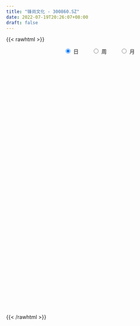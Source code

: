 ```yaml
---
title: "锋尚文化 - 300860.SZ"
date: 2022-07-19T20:26:07+08:00
draft: false
---
```

{{< rawhtml >}}
    <div style="text-align: center">
        <label style="padding: 1rem;"><input style="margin-right: .5rem" type="radio" name="period" value="D" checked onclick="period_change(this)">日</label>
        <label style="padding: 1rem;"><input style="margin-right: .5rem" type="radio" name="period" value="W" onclick="period_change(this)">周</label>
        <label style="padding: 1rem;"><input style="margin-right: .5rem" type="radio" name="period" value="M" onclick="period_change(this)">月</label>
    </div>
    <div id="chart" style="height: 700px;"></div> 
    <script type="text/javascript">
        const D_v = [95286.49,71727.02,46975.24,42391.86,32945.49,22213.57,21755.43,21915.17,22518.76,14719.58,16440.6,16113.57,15849.33,14319.1,22504.79,16700.72,20718.05,26281.27,33122.02,16451.31,10030.12,13237.78,16595.32,20085.53,14847.78,10904.24,6084.32,7092.94,9041.9,10739.18,11914.24,17374.53,34386.28,18422.78,11088.02,14641.38,14864.31,11320.8,11720.27,8707.98,9098.51,21393.54,14021.67,17299.53,12096.52,8668.59,7277.31,8006.09,18873.68,15679.83,20890.78,12297.59,10534.48,4772.2,17732.78,15447.25,11542.56,18916.96,13269.47,8273.73,6799.97,6618.46,7587.08,8108.91,9054.03,5949.87,5881.7,5624.5,5935.12,4687.74,4052.0,6049.0,6291.89,5473.37,4130.0,5642.61,4435.86,3997.74,4545.43,4375.82,4381.54,9166.0,7088.86,4426.95,9393.06,4944.38,4423.52,5197.37,12514.69,7808.87,5286.05,13951.73,7584.58,7175.37,5384.32,7162.0,6108.06,9854.91,6103.75,7105.42,4818.48,5662.37,5135.25,11354.36,5292.0,7911.26,9903.24,6741.81,9754.72,7277.81,8401.35,9089.13,18180.56,11047.44,12451.34,25190.25,16833.49,19392.7,19202.05,39765.17,23852.55,19309.66,14641.4,12470.53,11112.37,8341.21,13325.53,13279.6,18070.42,17904.95,17409.61,16762.62,11539.85,9937.01,18173.75,24467.47,18264.78,15173.83,11685.51,13648.57,9720.63,8237.49,10245.01,10225.03,14316.65,11965.92,12175.41,14050.78,20584.52,18222.43,22692.31,24475.22,25565.43,13542.73,14297.36,16259.35,13016.1,13653.7,16526.29,12808.88,12269.44,25306.09,14947.75,32116.19,18750.96,14471.69,11226.46,11145.24,16049.3,12823.95,20733.04,23685.08,23088.32,17217.9,12655.67,10817.5,12175.66,8864.38,13312.06,11348.64,10727.85,26549.17,22202.76,17958.02,21468.74,33991.28,34876.62,25521.44,22024.39,17125.26,14490.08,20404.83,13631.83,12394.46,11728.99,9428.54,8561.0,7098.44,8206.99,17732.7,11755.09,15973.15,18653.9,14055.66,14758.25,11268.82,9286.43,7963.02,5152.04,7570.0,8033.71,16387.3,6788.04,15012.02,10684.72,14114.97,12633.71,5870.1,9126.68,5722.05,10377.99,12678.35,12620.18,13157.42,10091.85,10051.5,8558.78,6527.85,8369.88,10834.56,7719.38,8586.43,6455.32,13534.15,7109.91,7691.11,5802.81,8246.17,12941.72,11665.83,8305.89,10257.84,9783.45,18958.18,11119.87,10317.62,12671.25,15379.83,9800.84,10939.15,11253.53,7061.94,9231.9,7081.91,10195.08,10363.65,7653.98,7274.67,7424.3,9419.65,6830.45,6617.03,5555.77,4328.3,9335.15,13083.08,7001.46,5127.48,7269.47,7060.56,10686.93,7671.7,6522.54,7296.1,19551.72,9372.06,7273.1,6508.82,8694.7,4649.37,4885.8,8435.03,6549.14,9064.17,6161.62,5154.26,3952.0,5128.9,15312.84,22116.21,18930.26,15027.95,21310.5,54426.42,41520.37,30176.18,39703.65,38796.67,27842.69,25595.38,16602.28,15800.24,22105.34,56176.83,39785.08,17206.76,13146.36,25236.51,10700.19,10925.95,5516.3,8462.03,10070.14,22481.56,107849.08,103296.97,168033.61,166629.59,144335.23,136822.7,133484.47,101408.02,91411.19,103331.54,89570.48,60571.47,69979.49,55951.47,46396.56,96059.84,126263.99,85727.61,82441.43,61297.9,63295.65,51324.79,53216.29,55928.16,60630.76,88287.19,90913.47,85687.82,62906.64,55810.0,43874.61,28972.31,38685.34,34601.74,31876.93,38975.18,53651.88,28948.17,32548.38,38168.0,37397.1,31203.41,27228.63,46723.07,58484.94,41167.41,30880.94,43888.24,25683.18,35251.4,19815.51,20156.33,30108.8,19879.48,26082.25,67098.44,43605.63,39380.94,28605.24,35362.49,29367.45,23386.75,25248.86,37874.03,36132.97,21798.5,26780.36,46621.7,55056.36,43096.08,85124.51,93239.46,61046.55,47765.82,52099.45,101016.74,85701.3,64521.09,59732.27,41527.28,42549.0,46527.3,27203.8,32713.57,18490.72,32821.83,30282.49,28242.6,25121.36,41375.93,31170.21,37521.32,30911.21,56953.49,42856.85,35468.02,33245.31,32581.91,49294.49,36185.08,29091.49,32978.32,26005.22,25018.33,21147.2,19957.75,55705.28,50326.32,42108.29,46764.14,33277.86,27112.08,25943.35,40453.76,34135.22,26467.62,25564.25,22029.39,19599.4,37317.14,26325.57,26814.6,33647.34,60691.92,41496.95,28377.98,45195.79,31476.76,27060.16,24072.53,32882.19,32214.17,48798.92,42891.27,30009.44,18889.93,24876.63,16785.59,18678.97,23177.16,18177.98,16518.16,15251.42,14730.51,20101.82,15453.84,21192.22]
const D_histogram = [0.0,0.6700854701,-0.4143784547,-2.5056663906,-4.1477493445,-4.8709330908,-4.9251220989,-5.0609406859,-5.279046147,-4.9260141007,-4.5924257203,-4.3156968617,-4.242649907,-4.2193122483,-3.2423278895,-2.3215383337,-1.3653532048,-0.1378817446,0.5242330872,0.8554397776,1.0479959094,0.9720490429,1.3875355766,1.7516955216,1.7938447859,1.5385211954,1.39061387,1.1933634734,1.466116612,1.8735057241,2.1686246081,2.5893032147,3.6012616222,3.647489295,3.3067843689,3.340148877,3.1716707909,2.764689256,2.3974739606,2.0108950041,1.7427329461,1.9832652277,1.7641631746,1.4195129551,0.9880289951,0.8537001883,0.5629121894,0.4930676297,0.6669901425,1.0826191783,1.2381164918,0.869235963,0.666397849,0.4835723685,0.9133620169,1.3017400107,1.298134782,1.5859697796,1.4883002473,1.1890224033,0.799333351,0.4405056833,0.2585883552,-0.1915093636,-0.7933241208,-1.0158958512,-1.2994889422,-1.2703726182,-1.2047074935,-1.0651384831,-0.9588033878,-1.2378955983,-1.2835416382,-1.4551566867,-1.5140860933,-1.7262280035,-1.9306387379,-1.838757372,-1.871945377,-1.8013813762,-1.724093248,-1.8341655726,-1.7243365763,-1.4548924622,-1.6195182394,-1.6494962878,-1.4997658079,-1.0944095499,-0.0338548771,0.7685588534,1.036060142,0.4113688124,0.0002012703,-0.4987253744,-0.6565003724,-0.9225328561,-0.9646782254,-0.631067519,-0.319859224,-0.0006249338,0.1869293219,0.2778620696,0.1879623843,-0.2203172183,-0.3690953489,-0.2431979304,0.0417954043,0.3112781634,0.7572286376,0.8094116637,0.5604307708,0.5448084009,1.0745264299,1.4952770937,2.0711535291,3.1867069459,3.8140705835,4.0274954779,4.2431780992,3.2573951852,2.5698517919,1.540381366,0.9060961354,0.5277160737,0.1305301929,-0.1079476657,-0.2137813202,-0.0383497634,0.0694153709,0.2508528023,-0.1793656799,-0.0963328468,-0.2426545678,-0.2373283076,0.2130304749,0.83463179,0.9445071437,1.0135476718,1.0944604352,0.6374573254,0.131284413,-0.3794719823,-0.5297807167,-0.4412518707,-0.4874571033,-0.320378448,-0.3563068843,-0.6367579172,-5.0480273715,-7.5592349252,-8.6330087891,-9.0974514341,-9.1770149509,-8.6998861917,-7.8100934995,-6.8666314212,-5.71082499,-4.5211906976,-3.3847478267,-2.3137205208,-1.4251870904,-0.4678146801,0.2985126446,0.5321871155,0.7510325612,0.9218724008,1.1160222565,1.2878103698,1.5402174776,1.7351536852,2.0764530062,2.4504896919,2.6424396354,2.6812017899,2.6292075378,2.582794251,2.4541005694,2.3496547408,2.3224300152,2.2555005419,2.1831125427,2.262475465,2.3382912209,2.2660100552,2.3311871306,2.4954884372,2.5097834648,2.3674282456,2.2348916563,1.967411644,1.6516927424,1.5623080799,1.3931865626,1.2148775198,0.9895249694,0.6753214083,0.434593249,0.3338716765,0.264157593,0.4115747365,0.4502942581,0.5812013824,0.6800162572,0.6613653155,0.461983905,0.2646604081,0.1281453585,-0.0208277565,-0.0593478996,-0.1088084906,-0.1316530614,-0.2620384099,-0.3196552398,-0.3215314772,-0.3533715942,-0.4487430446,-0.5574907464,-0.5859644455,-0.6397915113,-0.5941869232,-0.5670689763,-0.5567726136,-0.5952192239,-0.538315011,-0.538912805,-0.4836710316,-0.3479985088,-0.237793823,-0.068376759,0.0968811899,0.1785344193,0.1463007962,0.0950955221,0.2744211237,0.3910164253,0.4836264486,0.5175934895,0.4575989222,0.5348187911,0.5383363106,0.5440250315,0.5814452961,0.5556953342,0.3353578885,0.1901904607,0.1127162872,-0.0295673802,-0.1992026579,-0.3370678588,-0.4348994675,-0.3853709295,-0.3179500728,-0.2063864057,-0.0980599011,0.0104405762,0.1382274147,0.1894021157,0.2136941771,0.2653249566,0.210802607,0.2012514275,0.1675988179,0.1514926877,0.1596469113,0.2364607433,0.3249400191,0.3381327619,0.3307548781,0.2309827246,0.1686244802,0.226413108,0.255130142,0.2284390618,0.2476698603,0.3528232536,0.3676686406,0.3357816875,0.3240114858,0.237936577,0.193498117,0.1502416738,0.1562381335,0.1158537193,-0.0257768545,-0.1563747532,-0.1771285219,-0.1313715191,-0.1398380546,0.0067338039,0.250439957,0.4038355679,0.5554822699,0.731278701,1.0651300128,1.3115542751,1.2639118685,1.3678900421,1.2124409143,1.0739955043,0.7761569803,0.5071299043,0.2786809274,0.183370692,0.4843269378,0.322438652,0.0919891028,-0.1031920632,-0.3430201483,-0.4589937301,-0.6235909595,-0.7096974219,-0.7621740106,-0.8190782899,-0.6250190094,0.1426166459,1.3536375237,2.9259662499,3.7364719137,4.0529389578,4.1002953436,4.1177601663,3.3154879385,2.6676295783,2.30525709,1.6320422654,0.9168223266,-0.0184276295,-0.6360002708,-1.1099799034,-0.4550715842,-0.5215846508,-0.4050766254,-0.1305373925,-0.4092181775,-1.089304384,-1.2049124226,-1.6139554617,-1.5953123009,-1.5031415627,-1.1371855291,-0.3737111981,-0.8176412355,-1.3161084106,-2.0174630147,-2.5844482149,-2.7508027738,-3.0537490501,-3.1086752897,-3.1551742041,-3.0897593552,-3.1107684317,-2.9422677698,-2.6277570097,-2.3707122632,-2.2298714383,-2.0409976699,-1.7072898035,-1.3066158156,-1.0217553946,-0.8137924441,-0.6260600573,-0.6368352257,-0.5243167498,-0.5274856951,-0.3911986162,-0.2490608194,-0.0424926206,0.1413970246,0.1945346218,0.3322454096,0.3324702349,0.1946978387,0.1086743458,0.1793250739,0.2770552753,0.2685792209,0.1314641914,0.2090647479,0.3816007085,0.5079994803,0.6666195667,0.8087974422,0.9441365791,0.8681079898,1.0508929046,1.3264841273,1.3989907973,1.3033951397,1.1108585474,1.3284387096,1.3967979602,1.3986847061,1.0084528911,0.563552756,0.3100038741,-0.1792527797,-0.4736546905,-0.7474755119,-0.851939857,-0.8051844851,-0.8506109182,-0.9124808328,-0.9780577981,-1.0275278938,-0.9675171252,-0.8111086195,-0.7959124427,-0.4233988644,-0.1345824439,0.0467355978,0.223816364,0.3903628286,0.5170737048,0.6614114512,0.6864699035,0.7072785091,0.6901735325,0.6275688539,0.5765879263,0.5431853575,0.5902366289,0.3609856557,0.3462729604,0.4200620213,0.4085650935,0.422417949,0.4364307058,0.5017830611,0.5124197521,0.5380903546,0.4774380204,0.3941275847,0.2464776267,0.3158444272,0.3107458777,0.2081169568,0.2062549786,0.429276145,0.4212867174,0.3879401541,0.389341895,0.2284056342,0.1197774712,0.0646727205,0.073298283,0.1078478339,0.0985150129,0.1372471209,0.0659160263,0.00066429,-0.146702662,-0.2940822446,-0.4062701709,-0.4296049965,-0.5035360416,-0.6009656856,-0.6090056253,-0.5777154386,-0.5731515747,-0.4611040778,-0.2922542773]
const D_fast = [0.0,0.8376068376,-0.3504517009,-3.0681562344,-5.7471765244,-7.6880935434,-8.9735630763,-10.3746168348,-11.9124838326,-12.7909553115,-13.6054733612,-14.407668718,-15.39528424,-16.4267746434,-16.260372257,-15.9199672847,-15.3051204569,-14.1121194328,-13.3189463293,-12.7738796945,-12.3193245853,-12.152259191,-11.3898887632,-10.5878049378,-10.097194477,-9.9678877687,-9.7681416266,-9.6670511549,-9.0277688633,-8.1520033202,-7.3147282842,-6.2467238738,-4.3344500608,-3.3763500643,-2.8903588981,-2.0219571708,-1.3975175591,-1.1133267801,-0.8811735853,-0.7650287908,-0.5975076122,0.1388409763,0.3607797168,0.3710077361,0.1865310249,0.2656272651,0.1155673135,0.1689896613,0.5096597097,1.1959435401,1.6609699766,1.5093984385,1.4731597868,1.4112273983,2.069357551,2.7831705475,3.1040990143,3.7884264568,4.0628319863,4.0608097432,3.8709540285,3.6222527817,3.5049825424,3.0070074826,2.2068616953,1.7303160021,1.1218506755,0.8333738449,0.5978620963,0.4711464859,0.3377807343,-0.2507853758,-0.6173168253,-1.1527210455,-1.5901719754,-2.2338708865,-2.9209413054,-3.2887492825,-3.7899236317,-4.169704975,-4.5234401588,-5.0920538765,-5.4133090242,-5.5075880258,-6.0770933628,-6.5194454832,-6.7446564552,-6.6129025847,-5.5608116311,-4.5662581874,-4.0397418632,-4.5615909897,-4.9727082143,-5.5963162026,-5.9182162937,-6.4148819914,-6.698196917,-6.5223530904,-6.2911096013,-5.9720315446,-5.7377449584,-5.5773466933,-5.6202557825,-6.0836146897,-6.3246666575,-6.2595687217,-5.9641265358,-5.616824236,-4.9815666023,-4.7270306602,-4.8359038605,-4.7153241301,-3.9169744937,-3.1224045564,-2.0287397388,-0.1165095856,1.4643716979,2.6846704619,3.9611476079,3.7897134903,3.744633045,3.1002579605,2.6924967638,2.4460457205,2.0814923879,1.8160276129,1.6567486283,1.8225927443,1.9477117214,2.1918623533,1.7168024511,1.7757520726,1.5687667096,1.5147608929,2.0183772942,2.8486365567,3.1946386963,3.5170661424,3.8715940146,3.5739552362,3.100603427,2.4949790361,2.2122251225,2.1904410008,2.0223714924,2.1093555357,1.9843503783,1.5447098661,-4.1285664311,-8.529582716,-11.7616087772,-14.5004142807,-16.8742315353,-18.572074324,-19.6348050067,-20.4080007836,-20.6799005999,-20.6205639819,-20.3303080677,-19.8377108921,-19.3054742343,-18.465055494,-17.6241000081,-17.2573787584,-16.8507751723,-16.4494672326,-15.9763118127,-15.482571107,-14.8451096298,-14.2163850009,-13.3559724284,-12.3693133196,-11.5167534673,-10.8076908654,-10.202383233,-9.603097957,-9.1182664963,-8.6352986397,-8.0819158615,-7.5849701993,-7.1115800628,-6.4665982743,-5.8062097131,-5.3119883651,-4.6640145071,-3.8758410912,-3.2341001973,-2.7845983551,-2.3584120303,-2.1340391316,-2.0368348476,-1.7356424901,-1.5564673668,-1.4310570296,-1.4090283377,-1.5544015467,-1.6864813938,-1.7037350472,-1.7074097324,-1.4570989047,-1.3058058186,-1.0295983487,-0.7607794096,-0.6140890224,-0.6979744567,-0.8291328516,-0.9336115615,-1.0877916156,-1.1411487336,-1.2178114473,-1.2735692835,-1.4694642345,-1.6069948743,-1.689253981,-1.8094369965,-2.0169942081,-2.2651145965,-2.4400794069,-2.6538543506,-2.7567964933,-2.8714457904,-3.0003425812,-3.1875939975,-3.2652685373,-3.4005945325,-3.466270517,-3.4175976214,-3.3668413914,-3.2145185172,-3.0250402708,-2.8987534365,-2.8944118605,-2.9218432542,-2.6739123716,-2.4595629637,-2.2460463283,-2.082680915,-2.0282757517,-1.817351185,-1.6792495879,-1.5375546092,-1.3547730206,-1.2415991489,-1.3780971224,-1.475716935,-1.5250120368,-1.6746875492,-1.8941234914,-2.116255657,-2.3228121325,-2.369626327,-2.3816929884,-2.3217259227,-2.2379143935,-2.1268037721,-1.9644600799,-1.86593485,-1.7882192443,-1.6702572256,-1.6720789235,-1.6313172461,-1.6230701513,-1.6013031095,-1.5532371581,-1.4173081403,-1.2475938597,-1.1498679264,-1.0745570906,-1.116583563,-1.1367856873,-1.0223937826,-0.929894213,-0.8994755279,-0.8183272643,-0.6249680576,-0.5182055104,-0.4661470416,-0.3969143719,-0.4235051364,-0.4195690672,-0.4252650919,-0.3802090989,-0.3916300832,-0.5397048706,-0.7093964576,-0.7744323568,-0.7615182338,-0.804944283,-0.6566889735,-0.3503728311,-0.0960183283,0.1944989412,0.5531150476,1.1532488626,1.7275616936,1.9958972542,2.4418479383,2.5895090391,2.7195625051,2.6157632263,2.4735186263,2.3147398813,2.2652723189,2.6873102992,2.6060316763,2.3985794028,2.177600221,1.8520170988,1.6212950846,1.3008001152,1.0372692974,0.794249206,0.5325753543,0.5703798824,1.3736696992,2.9230999579,5.2269202466,6.9715438887,8.3012456723,9.373675894,10.4205807583,10.4471805151,10.4662295495,10.6801713338,10.4149670754,9.9289527183,8.9890958549,8.2125231458,7.4610485374,8.0021889605,7.8052797312,7.8205186002,8.0624234851,7.6814381557,6.7290258531,6.3121897089,5.4996578044,5.11947289,4.8358582375,4.9175178888,5.5875644203,4.9392240741,4.1117297963,2.9060094385,1.6929121845,0.8388569322,-0.2275266066,-1.0596216686,-1.894914134,-2.6019391239,-3.4006403084,-3.9677065889,-4.3101350812,-4.6457684005,-5.0623954352,-5.3837710843,-5.4768856687,-5.4028656347,-5.3734440624,-5.3689292229,-5.3377118504,-5.5076958252,-5.5262565369,-5.6612969059,-5.6228094811,-5.5429368892,-5.3469918455,-5.1277529441,-5.0259816915,-4.8052095512,-4.7218671672,-4.8109651038,-4.8698200102,-4.7543380137,-4.5873439934,-4.5286752426,-4.6329242242,-4.5030574808,-4.235121343,-3.9817227012,-3.6564477231,-3.3120704871,-2.9406972054,-2.7996987972,-2.3541906563,-1.7469784017,-1.3247240325,-1.0944709051,-1.0092928606,-0.459603021,-0.0420442804,0.3095136421,0.1713950498,-0.1326168962,-0.3086648096,-0.8427346584,-1.2555502418,-1.7162399412,-2.0336892505,-2.1882299999,-2.4463091626,-2.7362992853,-3.0463907002,-3.3527427694,-3.534611282,-3.5809799312,-3.7647618651,-3.4980980029,-3.2429271934,-3.0499252522,-2.816890395,-2.5527532233,-2.2967739209,-1.9870833117,-1.7904073836,-1.5927791506,-1.4373407441,-1.3430532092,-1.2498871552,-1.1474933847,-0.9528829561,-1.0918875154,-1.0200319705,-0.8412274043,-0.7505830587,-0.631125716,-0.5080052827,-0.3172071622,-0.1784655331,-0.0182723419,0.0404348289,0.0556562894,-0.0303742619,0.1179536454,0.1905415653,0.1399418837,0.18964365,0.5199838528,0.6173161044,0.6809545796,0.7796917943,0.6758569421,0.5971731469,0.5582365763,0.5851867095,0.646698219,0.6619941512,0.7350380394,0.6801859514,0.6151002875,0.4310576701,0.2101575264,-0.0035979427,-0.1343340174,-0.3341490729,-0.5818201384,-0.7421114844,-0.8552501573,-0.993974187,-0.9972027096,-0.9014164785]
const D_slow = [0.0,0.1675213675,0.0639267538,-0.5624898438,-1.5994271799,-2.8171604526,-4.0484409774,-5.3136761488,-6.6334376856,-7.8649412108,-9.0130476409,-10.0919718563,-11.152634333,-12.2074623951,-13.0180443675,-13.5984289509,-13.9397672521,-13.9742376883,-13.8431794165,-13.6293194721,-13.3673204947,-13.124308234,-12.7774243398,-12.3395004594,-11.8910392629,-11.5064089641,-11.1587554966,-10.8604146282,-10.4938854753,-10.0255090442,-9.4833528922,-8.8360270885,-7.935711683,-7.0238393593,-6.197143267,-5.3621060478,-4.56918835,-3.8780160361,-3.2786475459,-2.7759237949,-2.3402405583,-1.8444242514,-1.4033834578,-1.048505219,-0.8014979702,-0.5880729232,-0.4473448758,-0.3240779684,-0.1573304328,0.1133243618,0.4228534848,0.6401624755,0.8067619378,0.9276550299,1.1559955341,1.4814305368,1.8059642323,2.2024566772,2.574531739,2.8717873398,3.0716206776,3.1817470984,3.2463941872,3.1985168463,3.0001858161,2.7462118533,2.4213396177,2.1037464632,1.8025695898,1.536284969,1.2965841221,0.9871102225,0.6662248129,0.3024356413,-0.0760858821,-0.507642883,-0.9903025674,-1.4499919104,-1.9179782547,-2.3683235987,-2.7993469108,-3.2578883039,-3.688972448,-4.0526955635,-4.4575751234,-4.8699491953,-5.2448906473,-5.5184930348,-5.5269567541,-5.3348170407,-5.0758020052,-4.9729598021,-4.9729094845,-5.0975908282,-5.2617159213,-5.4923491353,-5.7335186916,-5.8912855714,-5.9712503774,-5.9714066108,-5.9246742803,-5.8552087629,-5.8082181669,-5.8632974714,-5.9555713086,-6.0163707913,-6.0059219402,-5.9281023993,-5.7387952399,-5.536442324,-5.3963346313,-5.2601325311,-4.9915009236,-4.6176816502,-4.0998932679,-3.3032165314,-2.3496988856,-1.3428250161,-0.2820304913,0.532318305,1.174781253,1.5598765945,1.7864006284,1.9183296468,1.950962195,1.9239752786,1.8705299485,1.8609425077,1.8782963504,1.941009551,1.896168131,1.8720849193,1.8114212774,1.7520892005,1.8053468192,2.0140047667,2.2501315526,2.5035184706,2.7771335794,2.9364979107,2.969319014,2.8744510184,2.7420058392,2.6316928716,2.5098285957,2.4297339837,2.3406572626,2.1814677833,0.9194609405,-0.9703477908,-3.1285999881,-5.4029628466,-7.6972165844,-9.8721881323,-11.8247115072,-13.5413693625,-14.96907561,-16.0993732844,-16.945560241,-17.5239903712,-17.8802871438,-17.9972408139,-17.9226126527,-17.7895658739,-17.6018077336,-17.3713396334,-17.0923340692,-16.7703814768,-16.3853271074,-15.9515386861,-15.4324254345,-14.8198030116,-14.1591931027,-13.4888926553,-12.8315907708,-12.185892208,-11.5723670657,-10.9849533805,-10.4043458767,-9.8404707412,-9.2946926056,-8.7290737393,-8.1445009341,-7.5779984203,-6.9952016376,-6.3713295283,-5.7438836621,-5.1520266007,-4.5933036866,-4.1014507756,-3.68852759,-3.2979505701,-2.9496539294,-2.6459345495,-2.3985533071,-2.229722955,-2.1210746428,-2.0376067237,-1.9715673254,-1.8686736413,-1.7561000767,-1.6107997311,-1.4407956668,-1.2754543379,-1.1599583617,-1.0937932597,-1.0617569201,-1.0669638592,-1.0818008341,-1.1090029567,-1.1419162221,-1.2074258245,-1.2873396345,-1.3677225038,-1.4560654023,-1.5682511635,-1.7076238501,-1.8541149615,-2.0140628393,-2.1626095701,-2.3043768142,-2.4435699676,-2.5923747735,-2.7269535263,-2.8616817275,-2.9825994854,-3.0695991126,-3.1290475684,-3.1461417581,-3.1219214607,-3.0772878558,-3.0407126568,-3.0169387763,-2.9483334953,-2.850579389,-2.7296727769,-2.6002744045,-2.4858746739,-2.3521699761,-2.2175858985,-2.0815796406,-1.9362183166,-1.7972944831,-1.7134550109,-1.6659073958,-1.637728324,-1.645120169,-1.6949208335,-1.7791877982,-1.8879126651,-1.9842553974,-2.0637429156,-2.115339517,-2.1398544923,-2.1372443483,-2.1026874946,-2.0553369657,-2.0019134214,-1.9355821822,-1.8828815305,-1.8325686736,-1.7906689691,-1.7527957972,-1.7128840694,-1.6537688836,-1.5725338788,-1.4880006883,-1.4053119688,-1.3475662876,-1.3054101676,-1.2488068906,-1.1850243551,-1.1279145896,-1.0659971246,-0.9777913112,-0.885874151,-0.8019287291,-0.7209258577,-0.6614417134,-0.6130671842,-0.5755067657,-0.5364472324,-0.5074838025,-0.5139280161,-0.5530217044,-0.5973038349,-0.6301467147,-0.6651062284,-0.6634227774,-0.6008127881,-0.4998538962,-0.3609833287,-0.1781636534,0.0881188498,0.4160074186,0.7319853857,1.0739578962,1.3770681248,1.6455670008,1.8396062459,1.966388722,2.0360589539,2.0819016269,2.2029833613,2.2835930243,2.3065903,2.2807922842,2.1950372471,2.0802888146,1.9243910747,1.7469667193,1.5564232166,1.3516536441,1.1953988918,1.2310530533,1.5694624342,2.3009539967,3.2350719751,4.2483067145,5.2733805504,6.302820592,7.1316925766,7.7985999712,8.3749142437,8.7829248101,9.0121303917,9.0075234843,8.8485234166,8.5710284408,8.4572605447,8.326864382,8.2255952257,8.1929608776,8.0906563332,7.8183302372,7.5171021315,7.1136132661,6.7147851909,6.3389998002,6.0547034179,5.9612756184,5.7568653095,5.4278382069,4.9234724532,4.2773603995,3.589659706,2.8262224435,2.0490536211,1.26026007,0.4878202312,-0.2898718767,-1.0254388191,-1.6823780715,-2.2750561373,-2.8325239969,-3.3427734144,-3.7695958653,-4.0962498191,-4.3516886678,-4.5551367788,-4.7116517931,-4.8708605996,-5.001939787,-5.1338112108,-5.2316108649,-5.2938760697,-5.3044992249,-5.2691499687,-5.2205163133,-5.1374549609,-5.0543374021,-5.0056629425,-4.978494356,-4.9336630875,-4.8643992687,-4.7972544635,-4.7643884156,-4.7121222287,-4.6167220515,-4.4897221815,-4.3230672898,-4.1208679293,-3.8848337845,-3.667806787,-3.4050835609,-3.0734625291,-2.7237148297,-2.3978660448,-2.120151408,-1.7880417306,-1.4388422406,-1.089171064,-0.8370578413,-0.6961696522,-0.6186686837,-0.6634818786,-0.7818955513,-0.9687644293,-1.1817493935,-1.3830455148,-1.5956982443,-1.8238184525,-2.0683329021,-2.3252148755,-2.5670941568,-2.7698713117,-2.9688494224,-3.0746991385,-3.1083447495,-3.09666085,-3.040706759,-2.9431160519,-2.8138476257,-2.6484947629,-2.476877287,-2.3000576597,-2.1275142766,-1.9706220631,-1.8264750815,-1.6906787422,-1.543119585,-1.452873171,-1.3663049309,-1.2612894256,-1.1591481522,-1.053543665,-0.9444359885,-0.8189902233,-0.6908852852,-0.5563626966,-0.4370031915,-0.3384712953,-0.2768518886,-0.1978907818,-0.1202043124,-0.0681750732,-0.0166113285,0.0907077077,0.1960293871,0.2930144256,0.3903498993,0.4474513079,0.4773956757,0.4935638558,0.5118884265,0.538850385,0.5634791383,0.5977909185,0.6142699251,0.6144359976,0.5777603321,0.5042397709,0.4026722282,0.2952709791,0.1693869687,0.0191455473,-0.1331058591,-0.2775347187,-0.4208226124,-0.5360986318,-0.6091622012]
const D_data = [['2020-08-24', 222.0, 197.5, 182.2, 242.0],['2020-08-25', 193.0, 208.0, 188.4, 220.0],['2020-08-26', 200.1, 185.0, 183.88, 204.94],['2020-08-27', 184.99, 162.55, 161.55, 184.99],['2020-08-28', 161.0, 155.22, 155.0, 169.44],['2020-08-31', 156.0, 156.38, 153.5, 158.9],['2020-09-01', 155.81, 158.23, 155.81, 164.37],['2020-09-02', 160.9, 152.01, 151.0, 160.99],['2020-09-03', 150.3, 145.01, 144.4, 151.9],['2020-09-04', 144.0, 147.4, 142.52, 148.99],['2020-09-07', 145.09, 143.99, 143.5, 150.37],['2020-09-08', 144.0, 139.99, 139.3, 145.5],['2020-09-09', 139.51, 133.43, 133.36, 139.51],['2020-09-10', 135.02, 128.0, 128.0, 135.94],['2020-09-11', 127.17, 137.87, 126.01, 142.59],['2020-09-14', 136.0, 138.18, 135.51, 139.69],['2020-09-15', 137.49, 140.27, 134.68, 145.5],['2020-09-16', 138.97, 147.0, 136.62, 148.08],['2020-09-17', 147.0, 143.21, 142.82, 154.0],['2020-09-18', 142.1, 140.35, 138.75, 143.98],['2020-09-21', 138.8, 138.87, 138.05, 140.68],['2020-09-22', 137.92, 134.74, 134.53, 137.93],['2020-09-23', 136.49, 140.92, 136.0, 143.17],['2020-09-24', 139.01, 141.86, 138.83, 145.66],['2020-09-25', 140.0, 138.62, 138.06, 144.68],['2020-09-28', 137.97, 133.98, 133.62, 139.8],['2020-09-29', 135.07, 133.79, 133.6, 135.89],['2020-09-30', 134.37, 131.7, 131.16, 134.95],['2020-10-09', 133.8, 137.34, 133.5, 138.4],['2020-10-12', 138.08, 140.75, 138.08, 140.85],['2020-10-13', 140.72, 141.48, 138.0, 142.32],['2020-10-14', 141.74, 145.6, 141.04, 146.41],['2020-10-15', 148.96, 158.19, 148.96, 163.47],['2020-10-16', 155.0, 150.8, 150.8, 157.89],['2020-10-19', 154.0, 147.0, 147.0, 154.01],['2020-10-20', 146.58, 152.7, 146.57, 153.97],['2020-10-21', 153.7, 151.71, 151.51, 155.48],['2020-10-22', 149.29, 148.94, 148.01, 152.79],['2020-10-23', 149.5, 148.9, 147.8, 153.69],['2020-10-26', 148.95, 147.95, 144.01, 149.9],['2020-10-27', 146.52, 148.8, 145.2, 149.54],['2020-10-28', 148.0, 156.3, 147.8, 158.79],['2020-10-29', 152.56, 151.87, 151.3, 155.55],['2020-10-30', 151.3, 149.87, 148.0, 156.35],['2020-11-02', 149.61, 147.51, 144.68, 152.27],['2020-11-03', 147.58, 150.34, 146.3, 151.0],['2020-11-04', 151.11, 147.72, 146.16, 151.14],['2020-11-05', 148.68, 149.88, 147.2, 150.96],['2020-11-06', 150.01, 153.65, 150.01, 155.8],['2020-11-09', 154.67, 158.98, 152.28, 160.6],['2020-11-10', 161.76, 158.24, 158.22, 167.48],['2020-11-11', 157.0, 152.01, 151.71, 159.89],['2020-11-12', 150.9, 153.26, 148.8, 153.32],['2020-11-13', 151.0, 153.05, 150.86, 153.58],['2020-11-16', 154.5, 162.11, 153.8, 165.48],['2020-11-17', 162.8, 164.89, 160.61, 166.48],['2020-11-18', 163.99, 162.3, 160.11, 167.29],['2020-11-19', 161.0, 168.17, 158.05, 170.0],['2020-11-20', 167.0, 165.43, 164.81, 173.51],['2020-11-23', 165.13, 163.29, 162.2, 166.69],['2020-11-24', 163.49, 161.51, 160.8, 164.29],['2020-11-25', 161.72, 160.81, 159.08, 162.9],['2020-11-26', 160.31, 162.3, 160.0, 166.21],['2020-11-27', 162.87, 157.71, 157.01, 162.87],['2020-11-30', 157.31, 153.0, 153.0, 159.0],['2020-12-01', 153.0, 155.2, 152.0, 155.88],['2020-12-02', 154.15, 152.5, 151.99, 155.89],['2020-12-03', 152.99, 155.02, 152.04, 155.59],['2020-12-04', 154.03, 155.02, 153.99, 158.1],['2020-12-07', 155.0, 155.83, 154.21, 157.06],['2020-12-08', 156.46, 155.47, 153.43, 156.75],['2020-12-09', 154.55, 149.45, 149.45, 156.66],['2020-12-10', 149.45, 150.6, 145.0, 150.81],['2020-12-11', 149.6, 147.4, 145.07, 152.78],['2020-12-14', 146.05, 147.01, 145.2, 148.15],['2020-12-15', 147.0, 143.01, 142.8, 147.0],['2020-12-16', 144.97, 140.4, 140.01, 144.97],['2020-12-17', 141.66, 142.12, 140.6, 143.78],['2020-12-18', 142.22, 138.98, 138.9, 142.97],['2020-12-21', 138.8, 138.6, 138.1, 140.49],['2020-12-22', 138.72, 137.3, 137.1, 140.89],['2020-12-23', 137.08, 133.0, 132.82, 138.21],['2020-12-24', 132.7, 133.83, 131.61, 138.88],['2020-12-25', 133.0, 135.03, 132.18, 135.62],['2020-12-28', 133.21, 128.03, 128.0, 133.21],['2020-12-29', 127.08, 127.21, 126.8, 130.42],['2020-12-30', 127.87, 127.8, 126.53, 128.92],['2020-12-31', 127.84, 130.7, 127.66, 131.19],['2021-01-04', 135.02, 141.65, 135.02, 144.0],['2021-01-05', 140.29, 142.99, 139.51, 145.0],['2021-01-06', 142.11, 139.17, 138.38, 143.49],['2021-01-07', 138.73, 126.88, 126.88, 139.09],['2021-01-08', 126.4, 126.2, 121.77, 129.77],['2021-01-11', 127.38, 121.71, 120.51, 127.38],['2021-01-12', 121.81, 123.0, 121.81, 124.5],['2021-01-13', 123.0, 119.09, 117.1, 123.96],['2021-01-14', 119.0, 119.5, 115.2, 121.55],['2021-01-15', 119.4, 123.53, 119.01, 127.58],['2021-01-18', 123.9, 123.77, 121.8, 125.31],['2021-01-19', 122.31, 124.6, 121.23, 125.64],['2021-01-20', 124.0, 123.55, 122.16, 124.7],['2021-01-21', 123.6, 122.44, 121.6, 125.0],['2021-01-22', 122.37, 119.53, 119.22, 122.37],['2021-01-25', 118.49, 113.34, 113.21, 120.0],['2021-01-26', 113.98, 114.0, 113.41, 116.5],['2021-01-27', 113.27, 116.28, 111.11, 116.66],['2021-01-28', 115.98, 118.45, 114.83, 121.49],['2021-01-29', 119.63, 119.05, 116.54, 120.99],['2021-02-01', 118.11, 122.8, 118.02, 124.87],['2021-02-02', 121.55, 119.04, 119.0, 124.5],['2021-02-03', 118.99, 114.5, 113.9, 120.28],['2021-02-04', 115.0, 116.39, 111.15, 117.86],['2021-02-05', 119.7, 124.54, 117.88, 129.73],['2021-02-08', 122.49, 126.1, 121.49, 127.47],['2021-02-09', 127.5, 131.56, 127.5, 134.58],['2021-02-10', 131.88, 144.5, 131.88, 148.51],['2021-02-18', 145.0, 145.52, 142.87, 148.51],['2021-02-19', 145.52, 145.5, 138.5, 147.24],['2021-02-22', 144.51, 149.9, 142.3, 150.2],['2021-02-23', 156.95, 135.78, 134.6, 157.8],['2021-02-24', 135.0, 137.44, 130.15, 138.88],['2021-02-25', 136.0, 130.34, 130.08, 137.73],['2021-02-26', 131.7, 132.0, 130.1, 134.96],['2021-03-01', 132.39, 133.3, 131.17, 134.48],['2021-03-02', 133.1, 131.5, 130.45, 133.75],['2021-03-03', 130.78, 132.05, 130.6, 132.49],['2021-03-04', 131.5, 132.92, 131.18, 135.8],['2021-03-05', 131.79, 136.8, 131.26, 136.87],['2021-03-08', 138.19, 137.0, 137.0, 144.78],['2021-03-09', 137.18, 139.11, 136.01, 143.47],['2021-03-10', 140.97, 131.07, 130.81, 141.4],['2021-03-11', 130.51, 136.72, 130.51, 139.5],['2021-03-12', 136.5, 133.8, 131.8, 136.81],['2021-03-15', 133.15, 135.38, 132.42, 136.56],['2021-03-16', 136.2, 142.44, 136.15, 142.5],['2021-03-17', 140.69, 148.19, 138.0, 152.69],['2021-03-18', 147.0, 144.78, 144.5, 149.59],['2021-03-19', 144.66, 145.88, 144.03, 148.41],['2021-03-22', 146.0, 147.66, 144.1, 147.76],['2021-03-23', 146.55, 141.0, 139.8, 146.98],['2021-03-24', 139.43, 138.5, 137.56, 143.0],['2021-03-25', 137.2, 136.0, 134.6, 138.29],['2021-03-26', 136.59, 138.76, 135.48, 140.5],['2021-03-29', 138.8, 141.58, 137.3, 141.61],['2021-03-30', 141.77, 140.0, 135.48, 141.77],['2021-03-31', 139.32, 143.03, 137.79, 143.79],['2021-04-01', 142.59, 140.91, 140.1, 144.75],['2021-04-02', 140.0, 136.91, 136.86, 140.63],['2021-04-06', 71.87, 70.33, 69.0, 71.99],['2021-04-07', 69.67, 70.29, 68.68, 70.66],['2021-04-08', 70.0, 71.78, 69.6, 71.99],['2021-04-09', 71.01, 67.51, 67.5, 71.6],['2021-04-12', 66.99, 62.58, 62.46, 67.0],['2021-04-13', 62.5, 62.2, 61.67, 63.5],['2021-04-14', 62.02, 62.9, 61.87, 63.98],['2021-04-15', 63.02, 60.84, 60.35, 63.05],['2021-04-16', 60.2, 62.11, 60.19, 62.26],['2021-04-19', 60.81, 62.57, 60.81, 63.35],['2021-04-20', 62.5, 62.68, 61.88, 64.58],['2021-04-21', 62.16, 63.1, 62.08, 64.38],['2021-04-22', 63.4, 62.1, 61.83, 63.44],['2021-04-23', 62.11, 64.65, 61.21, 65.87],['2021-04-26', 64.0, 64.3, 63.74, 65.2],['2021-04-27', 61.5, 58.12, 57.98, 61.9],['2021-04-28', 57.8, 57.15, 56.05, 58.45],['2021-04-29', 56.61, 55.78, 55.78, 57.14],['2021-04-30', 56.05, 55.42, 55.26, 56.74],['2021-05-06', 54.98, 54.68, 54.57, 56.25],['2021-05-07', 54.69, 55.61, 54.05, 56.58],['2021-05-10', 55.18, 55.11, 54.1, 56.47],['2021-05-11', 55.47, 57.69, 55.37, 58.44],['2021-05-12', 57.2, 59.7, 56.33, 59.98],['2021-05-13', 59.69, 58.93, 58.64, 61.2],['2021-05-14', 58.39, 57.8, 57.0, 59.2],['2021-05-17', 57.69, 56.88, 56.72, 58.2],['2021-05-18', 57.39, 56.99, 55.9, 57.39],['2021-05-19', 56.99, 55.81, 55.7, 57.44],['2021-05-20', 55.67, 55.8, 55.51, 56.8],['2021-05-21', 55.8, 56.76, 55.68, 57.9],['2021-05-24', 56.06, 56.4, 55.96, 57.0],['2021-05-25', 56.16, 56.37, 56.06, 56.99],['2021-05-26', 56.81, 58.79, 56.61, 59.6],['2021-05-27', 58.7, 59.81, 58.2, 60.38],['2021-05-28', 59.4, 58.69, 58.57, 60.4],['2021-05-31', 58.8, 61.2, 57.6, 61.6],['2021-06-01', 60.79, 64.05, 60.79, 64.98],['2021-06-02', 65.7, 63.8, 63.0, 67.3],['2021-06-03', 64.94, 62.67, 62.67, 66.5],['2021-06-04', 62.75, 63.2, 61.5, 65.16],['2021-06-07', 62.9, 61.49, 61.18, 63.99],['2021-06-08', 61.2, 60.2, 59.6, 61.85],['2021-06-09', 60.6, 62.73, 60.4, 64.12],['2021-06-10', 62.53, 61.77, 61.61, 63.96],['2021-06-11', 62.1, 61.36, 60.53, 63.62],['2021-06-15', 61.87, 60.2, 59.15, 62.04],['2021-06-16', 60.0, 57.96, 57.8, 60.3],['2021-06-17', 58.83, 57.51, 56.83, 58.95],['2021-06-18', 57.45, 58.35, 57.11, 58.92],['2021-06-21', 58.29, 58.23, 57.65, 58.79],['2021-06-22', 58.69, 61.16, 58.6, 61.37],['2021-06-23', 61.08, 60.39, 60.08, 61.7],['2021-06-24', 60.4, 62.18, 59.6, 62.77],['2021-06-25', 62.88, 62.69, 61.9, 63.58],['2021-06-28', 64.0, 61.78, 61.42, 64.0],['2021-06-29', 62.17, 59.2, 58.99, 62.42],['2021-06-30', 59.8, 58.28, 58.2, 59.97],['2021-07-01', 58.75, 58.14, 57.5, 58.86],['2021-07-02', 58.43, 57.1, 57.0, 58.85],['2021-07-05', 57.38, 57.79, 56.8, 57.8],['2021-07-06', 57.68, 57.19, 56.85, 58.2],['2021-07-07', 57.2, 57.07, 56.81, 57.64],['2021-07-08', 57.02, 54.98, 54.6, 57.26],['2021-07-09', 54.5, 54.97, 54.44, 55.29],['2021-07-12', 54.98, 55.06, 54.7, 55.5],['2021-07-13', 55.16, 54.12, 54.12, 55.16],['2021-07-14', 54.01, 52.44, 52.44, 54.35],['2021-07-15', 52.4, 51.08, 50.4, 52.64],['2021-07-16', 51.07, 51.0, 50.5, 51.56],['2021-07-19', 51.0, 49.69, 49.67, 51.3],['2021-07-20', 49.6, 50.12, 49.16, 50.28],['2021-07-21', 50.02, 49.3, 49.1, 50.76],['2021-07-22', 49.25, 48.4, 48.3, 49.66],['2021-07-23', 48.37, 46.89, 46.83, 48.69],['2021-07-26', 47.31, 47.3, 47.07, 48.98],['2021-07-27', 47.29, 45.9, 45.9, 47.68],['2021-07-28', 45.2, 45.92, 44.48, 46.7],['2021-07-29', 45.83, 46.68, 45.69, 47.0],['2021-07-30', 46.57, 46.35, 45.28, 46.57],['2021-08-02', 46.35, 47.28, 45.37, 47.55],['2021-08-03', 47.43, 47.7, 47.1, 48.99],['2021-08-04', 47.6, 46.99, 46.97, 48.27],['2021-08-05', 46.63, 45.39, 45.37, 46.85],['2021-08-06', 45.2, 44.59, 44.53, 45.41],['2021-08-09', 44.66, 47.55, 44.6, 48.1],['2021-08-10', 47.15, 47.42, 46.82, 47.96],['2021-08-11', 47.41, 47.64, 47.03, 47.98],['2021-08-12', 47.05, 47.27, 47.05, 48.08],['2021-08-13', 47.28, 46.05, 45.74, 47.36],['2021-08-16', 45.9, 47.87, 45.9, 48.6],['2021-08-17', 47.7, 47.27, 47.12, 48.63],['2021-08-18', 47.26, 47.45, 46.55, 48.26],['2021-08-19', 47.3, 48.13, 47.2, 48.7],['2021-08-20', 48.45, 47.56, 46.13, 48.45],['2021-08-23', 44.91, 44.56, 42.95, 44.91],['2021-08-24', 44.5, 44.48, 44.1, 45.45],['2021-08-25', 44.52, 44.61, 44.21, 45.88],['2021-08-26', 43.08, 43.0, 42.95, 43.75],['2021-08-27', 43.03, 41.48, 41.28, 43.35],['2021-08-30', 41.59, 40.58, 40.41, 41.73],['2021-08-31', 40.57, 39.87, 39.34, 40.94],['2021-09-01', 39.75, 40.98, 39.67, 41.15],['2021-09-02', 41.07, 40.95, 40.31, 41.2],['2021-09-03', 40.88, 41.48, 40.85, 42.18],['2021-09-06', 41.9, 41.61, 41.18, 42.0],['2021-09-07', 41.6, 41.86, 41.39, 42.3],['2021-09-08', 41.7, 42.5, 41.66, 42.78],['2021-09-09', 41.69, 41.86, 41.68, 42.59],['2021-09-10', 41.72, 41.6, 41.46, 42.18],['2021-09-13', 41.6, 42.06, 40.63, 42.2],['2021-09-14', 42.2, 40.64, 40.64, 42.29],['2021-09-15', 40.66, 40.93, 40.3, 41.48],['2021-09-16', 41.01, 40.4, 40.18, 41.4],['2021-09-17', 40.54, 40.36, 39.8, 40.75],['2021-09-22', 40.01, 40.52, 39.8, 40.8],['2021-09-23', 40.59, 41.53, 40.55, 41.95],['2021-09-24', 41.61, 42.12, 41.1, 43.0],['2021-09-27', 41.99, 41.5, 41.0, 42.5],['2021-09-28', 41.52, 41.32, 40.98, 41.88],['2021-09-29', 40.89, 39.9, 39.88, 41.3],['2021-09-30', 40.0, 39.9, 39.67, 40.39],['2021-10-08', 40.01, 41.37, 40.01, 41.67],['2021-10-11', 41.36, 41.26, 40.95, 42.36],['2021-10-12', 41.08, 40.6, 40.21, 41.37],['2021-10-13', 40.6, 41.19, 40.57, 41.6],['2021-10-14', 41.4, 42.7, 40.84, 43.65],['2021-10-15', 42.65, 42.05, 41.88, 42.92],['2021-10-18', 41.88, 41.58, 41.16, 42.05],['2021-10-19', 41.58, 41.87, 41.34, 42.32],['2021-10-20', 41.7, 40.8, 40.75, 41.98],['2021-10-21', 41.3, 41.05, 40.6, 41.3],['2021-10-22', 41.0, 40.88, 40.71, 41.47],['2021-10-25', 41.4, 41.44, 41.19, 42.18],['2021-10-26', 41.31, 40.8, 40.62, 41.57],['2021-10-27', 40.8, 39.0, 39.0, 40.8],['2021-10-28', 38.94, 38.25, 38.0, 38.94],['2021-10-29', 38.75, 39.0, 38.34, 39.3],['2021-11-01', 39.05, 39.69, 38.81, 39.92],['2021-11-02', 39.69, 38.91, 38.57, 40.0],['2021-11-03', 38.7, 41.08, 38.7, 41.78],['2021-11-04', 41.0, 43.37, 40.81, 43.97],['2021-11-05', 43.35, 43.5, 43.03, 44.6],['2021-11-08', 44.29, 44.63, 43.4, 44.65],['2021-11-09', 44.44, 46.3, 44.18, 46.7],['2021-11-10', 46.99, 50.38, 46.35, 55.56],['2021-11-11', 50.17, 51.85, 48.3, 51.97],['2021-11-12', 51.0, 49.82, 49.29, 51.0],['2021-11-15', 49.31, 53.06, 48.65, 53.68],['2021-11-16', 52.05, 50.88, 50.86, 54.48],['2021-11-17', 51.21, 51.43, 50.4, 52.88],['2021-11-18', 51.0, 49.24, 49.0, 51.0],['2021-11-19', 49.51, 48.85, 48.5, 50.35],['2021-11-22', 48.91, 48.61, 48.2, 49.68],['2021-11-23', 48.63, 49.88, 47.86, 50.12],['2021-11-24', 50.54, 55.98, 49.69, 56.19],['2021-11-25', 55.0, 51.2, 51.0, 55.0],['2021-11-26', 51.68, 49.77, 49.63, 51.68],['2021-11-29', 48.85, 49.38, 48.51, 49.79],['2021-11-30', 49.49, 47.78, 46.66, 50.04],['2021-12-01', 47.97, 48.35, 47.41, 48.66],['2021-12-02', 48.03, 46.83, 46.81, 48.03],['2021-12-03', 47.1, 46.86, 46.8, 47.46],['2021-12-06', 46.88, 46.55, 46.1, 47.3],['2021-12-07', 46.77, 45.77, 45.53, 46.9],['2021-12-08', 45.88, 48.89, 45.48, 49.18],['2021-12-09', 49.0, 58.67, 48.77, 58.67],['2021-12-10', 62.3, 70.4, 62.05, 70.4],['2021-12-13', 77.4, 84.48, 72.66, 84.48],['2021-12-14', 90.0, 84.47, 83.58, 90.0],['2021-12-15', 83.03, 85.0, 80.88, 88.88],['2021-12-16', 84.75, 86.57, 83.26, 92.65],['2021-12-17', 87.71, 90.5, 83.57, 95.7],['2021-12-20', 88.25, 82.04, 81.65, 90.25],['2021-12-21', 84.0, 83.51, 79.12, 84.96],['2021-12-22', 82.67, 87.5, 82.01, 88.34],['2021-12-23', 83.89, 83.6, 76.32, 86.24],['2021-12-24', 83.64, 81.6, 80.45, 86.68],['2021-12-27', 82.66, 76.01, 74.02, 83.0],['2021-12-28', 76.0, 76.79, 74.8, 78.63],['2021-12-29', 76.8, 76.17, 73.5, 76.91],['2021-12-30', 75.76, 91.4, 75.46, 91.4],['2021-12-31', 93.1, 84.76, 83.26, 100.01],['2022-01-04', 85.0, 88.0, 80.1, 90.8],['2022-01-05', 87.0, 92.0, 85.31, 96.0],['2022-01-06', 90.0, 86.0, 82.8, 90.1],['2022-01-07', 86.0, 78.9, 77.77, 90.08],['2022-01-10', 79.0, 83.99, 76.11, 85.86],['2022-01-11', 82.22, 78.8, 77.1, 83.8],['2022-01-12', 78.81, 82.8, 77.32, 85.8],['2022-01-13', 83.0, 83.71, 82.0, 87.88],['2022-01-14', 81.0, 88.21, 79.6, 95.88],['2022-01-17', 91.4, 96.51, 88.88, 100.4],['2022-01-18', 96.5, 82.6, 82.0, 96.5],['2022-01-19', 78.95, 79.3, 76.88, 81.5],['2022-01-20', 77.97, 72.9, 72.28, 78.9],['2022-01-21', 72.06, 69.95, 69.6, 75.0],['2022-01-24', 70.08, 71.4, 69.0, 72.68],['2022-01-25', 71.0, 66.54, 66.15, 72.0],['2022-01-26', 67.06, 66.55, 65.0, 68.0],['2022-01-27', 66.88, 64.1, 63.65, 67.0],['2022-01-28', 65.87, 63.17, 62.7, 69.05],['2022-02-07', 61.68, 59.73, 59.0, 62.9],['2022-02-08', 61.44, 59.98, 59.1, 61.93],['2022-02-09', 59.28, 60.69, 59.0, 61.47],['2022-02-10', 60.69, 59.23, 58.7, 61.89],['2022-02-11', 59.9, 56.64, 56.56, 60.3],['2022-02-14', 57.16, 55.98, 55.3, 57.57],['2022-02-15', 56.35, 57.2, 55.0, 57.75],['2022-02-16', 57.66, 58.26, 56.41, 59.5],['2022-02-17', 57.8, 57.13, 56.92, 60.78],['2022-02-18', 56.25, 56.13, 55.36, 57.48],['2022-02-21', 56.14, 55.71, 55.15, 56.5],['2022-02-22', 55.06, 52.51, 52.18, 55.17],['2022-02-23', 52.8, 53.16, 52.31, 53.88],['2022-02-24', 53.01, 50.86, 49.94, 53.46],['2022-02-25', 51.43, 51.86, 51.32, 52.65],['2022-02-28', 51.93, 51.68, 50.58, 52.22],['2022-03-01', 52.05, 52.56, 51.75, 53.44],['2022-03-02', 52.0, 52.62, 51.8, 53.15],['2022-03-03', 52.99, 51.01, 50.41, 52.99],['2022-03-04', 51.21, 52.06, 50.59, 54.6],['2022-03-07', 51.24, 50.25, 49.05, 51.65],['2022-03-08', 50.24, 47.64, 47.64, 50.96],['2022-03-09', 47.98, 47.09, 45.11, 48.06],['2022-03-10', 47.83, 48.42, 47.83, 50.49],['2022-03-11', 47.45, 48.7, 47.05, 49.15],['2022-03-14', 48.3, 47.14, 47.1, 49.1],['2022-03-15', 47.1, 44.61, 44.48, 47.69],['2022-03-16', 45.7, 46.6, 43.1, 47.49],['2022-03-17', 47.3, 48.04, 47.12, 49.0],['2022-03-18', 47.68, 47.98, 47.02, 48.3],['2022-03-21', 47.78, 49.0, 47.4, 49.56],['2022-03-22', 48.79, 49.6, 47.61, 50.7],['2022-03-23', 49.53, 50.4, 49.2, 51.5],['2022-03-24', 49.6, 48.1, 47.29, 49.6],['2022-03-25', 48.8, 51.9, 48.15, 53.31],['2022-03-28', 51.9, 54.8, 51.05, 56.6],['2022-03-29', 54.3, 53.88, 52.66, 54.9],['2022-03-30', 53.98, 52.43, 51.5, 54.0],['2022-03-31', 51.66, 51.08, 51.01, 54.33],['2022-04-01', 50.1, 56.99, 49.33, 59.98],['2022-04-06', 56.38, 56.76, 56.03, 59.29],['2022-04-07', 56.81, 57.06, 54.58, 58.56],['2022-04-08', 56.06, 51.92, 51.51, 56.47],['2022-04-11', 51.0, 49.49, 49.0, 53.27],['2022-04-12', 50.3, 50.25, 47.55, 51.88],['2022-04-13', 49.32, 45.24, 45.24, 49.89],['2022-04-14', 45.4, 45.19, 44.98, 46.56],['2022-04-15', 45.03, 43.29, 42.68, 45.15],['2022-04-18', 42.7, 43.59, 41.6, 43.86],['2022-04-19', 43.5, 44.48, 42.38, 44.69],['2022-04-20', 44.0, 42.45, 42.33, 44.81],['2022-04-21', 42.21, 41.0, 40.71, 43.39],['2022-04-22', 41.01, 39.57, 39.55, 41.7],['2022-04-25', 39.61, 38.34, 38.34, 40.91],['2022-04-26', 38.59, 38.59, 37.9, 39.9],['2022-04-27', 36.4, 39.29, 36.22, 39.38],['2022-04-28', 38.6, 36.93, 36.5, 39.27],['2022-04-29', 37.51, 41.54, 37.51, 43.38],['2022-05-05', 39.86, 41.62, 39.5, 41.65],['2022-05-06', 40.2, 41.07, 40.01, 42.35],['2022-05-09', 40.42, 41.66, 40.31, 42.4],['2022-05-10', 41.0, 42.28, 40.86, 42.88],['2022-05-11', 42.28, 42.53, 42.28, 45.18],['2022-05-12', 42.28, 43.57, 41.97, 44.0],['2022-05-13', 44.22, 42.71, 42.08, 44.27],['2022-05-16', 43.18, 43.0, 42.4, 43.9],['2022-05-17', 43.0, 42.78, 41.53, 43.52],['2022-05-18', 42.8, 42.23, 42.15, 43.8],['2022-05-19', 41.56, 42.28, 41.49, 42.6],['2022-05-20', 42.91, 42.47, 41.85, 43.28],['2022-05-23', 45.77, 43.74, 43.43, 46.56],['2022-05-24', 43.82, 39.95, 39.92, 44.98],['2022-05-25', 39.81, 42.06, 39.81, 42.65],['2022-05-26', 41.99, 43.45, 41.41, 43.9],['2022-05-27', 43.0, 42.71, 42.13, 43.65],['2022-05-30', 42.8, 43.21, 42.38, 43.67],['2022-05-31', 43.34, 43.49, 42.15, 43.56],['2022-06-01', 43.06, 44.6, 43.06, 45.28],['2022-06-02', 44.05, 44.42, 43.5, 45.25],['2022-06-06', 44.2, 45.04, 43.63, 45.14],['2022-06-07', 45.01, 44.2, 43.5, 45.19],['2022-06-08', 44.34, 43.82, 42.62, 44.8],['2022-06-09', 43.74, 42.6, 42.43, 43.98],['2022-06-10', 42.24, 45.3, 42.2, 45.45],['2022-06-13', 45.32, 44.77, 44.31, 45.86],['2022-06-14', 44.17, 43.45, 42.08, 44.4],['2022-06-15', 43.57, 44.59, 43.34, 45.3],['2022-06-16', 44.5, 48.27, 44.5, 49.07],['2022-06-17', 47.61, 46.32, 45.56, 47.98],['2022-06-20', 45.97, 46.25, 45.73, 47.16],['2022-06-21', 46.15, 46.96, 45.35, 47.8],['2022-06-22', 46.9, 44.8, 44.7, 47.1],['2022-06-23', 44.92, 44.93, 43.6, 45.38],['2022-06-24', 44.96, 45.3, 44.5, 45.67],['2022-06-27', 45.31, 46.1, 45.31, 47.45],['2022-06-28', 45.55, 46.69, 45.1, 47.09],['2022-06-29', 46.69, 46.37, 46.32, 48.95],['2022-06-30', 47.0, 47.23, 46.88, 48.45],['2022-07-01', 47.24, 45.93, 45.83, 47.3],['2022-07-04', 45.4, 45.75, 44.75, 45.91],['2022-07-05', 45.58, 44.17, 43.6, 45.99],['2022-07-06', 44.68, 43.27, 43.05, 44.68],['2022-07-07', 43.28, 42.79, 42.55, 43.5],['2022-07-08', 42.92, 43.25, 42.92, 44.38],['2022-07-11', 43.18, 42.01, 41.64, 43.5],['2022-07-12', 42.07, 40.82, 40.69, 42.07],['2022-07-13', 40.95, 41.16, 40.82, 41.59],['2022-07-14', 41.06, 41.21, 40.68, 41.8],['2022-07-15', 41.21, 40.46, 39.97, 41.56],['2022-07-18', 40.54, 41.64, 40.5, 41.74],['2022-07-19', 41.64, 42.73, 41.4, 42.8]]
const W_v = [289326.1,103122.51,85227.39,113273.37,74796.53,24081.5,9041.9,92837.01,63634.78,70521.23,54922.19,64174.88,76909.02,37388.15,32445.22,26554.0,22751.64,29439.17,23958.33,47145.92,35684.66,28825.27,41202.67,52703.57,48689.03,36226.19,116770.83,58529.24,81687.45,86016.84,53537.21,62733.79,85974.48,82680.97,80564.4,91513.05,27194.54,97548.29,57825.27,88786.44,137882.47,78046.46,36816.97,72321.83,57332.18,43931.09,58315.52,50525.25,48387.4,41965.57,42384.15,52954.73,68446.75,48287.36,42569.29,35847.2,26746.53,26458.97,10686.93,50414.12,32011.79,35364.22,65440.21,162461.42,148540.67,151074.25,65525.31,252159.78,749305.5999999999,446292.7,394651.35,292762.59,309387.19,339192.54,173111.5,190713.53,204807.46,155519.27,163325.3,176321.75,144441.11,256679.01,355168.02,209954.66,190520.95,134959.0,197932.16,78324.87,180398.28,125106.82,228181.89,127644.41,130977.8,188976.38,156183.22,186795.99,102408.28,84779.89,36646.06]
const W_histogram = [0.0,-0.4990541311,-1.3927352408,-1.7172881873,-1.9328673426,-2.3956511009,-2.1821079948,-1.0518229987,-0.3840353522,0.1428933732,0.7329139335,1.0503575544,2.0062736102,2.0249533736,1.7715999328,1.0423636385,-0.000348926,-0.8996158755,-1.6840331387,-2.3623551451,-2.8164493295,-3.1846557268,-3.2478306839,-2.7281121921,-0.9406323663,0.3399140425,0.3094651895,0.6260639977,0.6443842198,1.4356905146,1.4414365468,1.2875411714,-3.2721646531,-6.2625313892,-7.5915209956,-8.5433550632,-8.5882642038,-7.9151664397,-7.0154115437,-5.8152309835,-4.3117612248,-3.0924248307,-2.1827157585,-1.0407288661,-0.444356946,0.0005931743,0.2098841702,0.2510843711,0.4120255233,0.5607845435,0.8983245818,1.3376379181,1.3302864392,1.4283388882,1.5917190522,1.6970608318,1.9480881327,2.0188346412,2.2037618398,2.39512232,2.4569619777,2.3834683014,2.6307272618,3.1762182263,3.4075696824,3.5427455989,3.3580581194,4.662891597,6.60276599,6.9732190149,7.0943170202,6.4609712614,6.3413438981,4.7760701399,3.1084886158,1.4730694867,0.3243654097,-0.6997518464,-1.3052347446,-1.8408013128,-2.1317962043,-1.9532711191,-1.4107000219,-1.3135666042,-1.724913788,-2.1161271061,-2.1062672696,-1.9964539095,-1.6905426221,-1.3938814473,-1.0847601167,-0.687749299,-0.307864158,0.0510088916,0.2475949572,0.4368921453,0.3994653019,0.2139637996,0.2678059774]
const W_fast = [0.0,-0.6238176638,-1.8656825837,-2.619557577,-3.3183535681,-4.3800501015,-4.7120339942,-3.8447047477,-3.2729259392,-2.7102738706,-1.9370248269,-1.3569918174,0.100492641,0.6254107478,0.8149572901,0.3463119055,-0.6964878905,-1.8206588088,-3.0260843567,-4.2949951494,-5.4532016662,-6.6175719952,-7.4927046233,-7.6550141796,-6.1026924452,-4.7371675258,-4.6902500815,-4.2171352738,-4.0377189968,-2.8874900733,-2.5213849045,-2.353394987,-7.7311419748,-12.2871415582,-15.5140114134,-18.6016842469,-20.7936594384,-22.0993532842,-22.9534512742,-23.2070784598,-22.7815490074,-22.3353188209,-21.9712886883,-21.0894840124,-20.6042013289,-20.159102915,-19.8973408766,-19.7933695829,-19.5294220499,-19.2404668939,-18.6783457101,-17.9046228943,-17.5794027634,-17.1242655923,-16.5629556652,-16.0333486777,-15.2952993436,-14.7198441748,-13.9839765163,-13.193835456,-12.5177553039,-11.9953819049,-11.090441129,-9.750895608,-8.6676517313,-7.646789415,-6.9919623647,-4.5214059879,-0.9308400973,1.1829176813,3.0775949417,4.0594919982,5.5252006095,5.1539443863,4.2634850161,2.9963332587,1.9287205341,0.7296653165,-0.2021262679,-1.1978931643,-2.0218371069,-2.3316298015,-2.1417337097,-2.3729919431,-3.2155675739,-4.1358126685,-4.6525196494,-5.0418197667,-5.1585441348,-5.2103533219,-5.1724220204,-4.9473485275,-4.644429426,-4.2728041535,-4.0143193485,-3.7157991242,-3.6533596421,-3.7853701944,-3.6645765224]
const W_slow = [0.0,-0.1247635328,-0.472947343,-0.9022693898,-1.3854862254,-1.9843990007,-2.5299259994,-2.792881749,-2.8888905871,-2.8531672438,-2.6699387604,-2.4073493718,-1.9057809692,-1.3995426258,-0.9566426426,-0.696051733,-0.6961389645,-0.9210429334,-1.342051218,-1.9326400043,-2.6367523367,-3.4329162684,-4.2448739394,-4.9269019874,-5.162060079,-5.0770815683,-4.999715271,-4.8431992715,-4.6821032166,-4.3231805879,-3.9628214512,-3.6409361584,-4.4589773217,-6.024610169,-7.9224904179,-10.0583291837,-12.2053952346,-14.1841868445,-15.9380397305,-17.3918474763,-18.4697877826,-19.2428939902,-19.7885729298,-20.0487551464,-20.1598443829,-20.1596960893,-20.1072250468,-20.044453954,-19.9414475732,-19.8012514373,-19.5766702919,-19.2422608123,-18.9096892026,-18.5526044805,-18.1546747174,-17.7304095095,-17.2433874763,-16.738678816,-16.1877383561,-15.588957776,-14.9747172816,-14.3788502063,-13.7211683908,-12.9271138343,-12.0752214137,-11.1895350139,-10.3500204841,-9.1842975848,-7.5336060873,-5.7903013336,-4.0167220785,-2.4014792632,-0.8161432886,0.3778742463,1.1549964003,1.523263772,1.6043551244,1.4294171628,1.1031084767,0.6429081485,0.1099590974,-0.3783586824,-0.7310336878,-1.0594253389,-1.4906537859,-2.0196855624,-2.5462523798,-3.0453658572,-3.4680015127,-3.8164718746,-4.0876619037,-4.2595992285,-4.336565268,-4.3238130451,-4.2619143058,-4.1526912695,-4.052824944,-3.9993339941,-3.9323824997]
const W_data = [['2020-08-28', 222.0, 155.22, 155.0, 242.0],['2020-09-04', 156.0, 147.4, 142.52, 164.37],['2020-09-11', 145.09, 137.87, 126.01, 150.37],['2020-09-18', 136.0, 140.35, 134.68, 154.0],['2020-09-25', 138.8, 138.62, 134.53, 145.66],['2020-09-30', 137.97, 131.7, 131.16, 139.8],['2020-10-09', 133.8, 137.34, 133.5, 138.4],['2020-10-16', 138.08, 150.8, 138.0, 163.47],['2020-10-23', 154.0, 148.9, 146.57, 155.48],['2020-10-30', 148.95, 149.87, 144.01, 158.79],['2020-11-06', 149.61, 153.65, 144.68, 155.8],['2020-11-13', 154.67, 153.05, 148.8, 167.48],['2020-11-20', 154.5, 165.43, 153.8, 173.51],['2020-11-27', 165.13, 157.71, 157.01, 166.69],['2020-12-04', 157.31, 155.02, 151.99, 159.0],['2020-12-11', 155.0, 147.4, 145.0, 157.06],['2020-12-18', 146.05, 138.98, 138.9, 148.15],['2020-12-25', 138.8, 135.03, 131.61, 140.89],['2020-12-31', 133.21, 130.7, 126.53, 133.21],['2021-01-08', 135.02, 126.2, 121.77, 145.0],['2021-01-15', 127.38, 123.53, 115.2, 127.58],['2021-01-22', 123.9, 119.53, 119.22, 125.64],['2021-01-29', 118.49, 119.05, 111.11, 121.49],['2021-02-05', 118.11, 124.54, 111.15, 129.73],['2021-02-10', 122.49, 144.5, 121.49, 148.51],['2021-02-19', 145.0, 145.5, 138.5, 148.51],['2021-02-26', 144.51, 132.0, 130.08, 157.8],['2021-03-05', 132.39, 136.8, 130.45, 136.87],['2021-03-12', 138.19, 133.8, 130.51, 144.78],['2021-03-19', 133.15, 145.88, 132.42, 152.69],['2021-03-26', 146.0, 138.76, 134.6, 147.76],['2021-04-02', 138.8, 136.91, 135.48, 144.75],['2021-04-09', 71.87, 67.51, 67.5, 71.99],['2021-04-16', 66.99, 62.11, 60.19, 67.0],['2021-04-23', 60.81, 64.65, 60.81, 65.87],['2021-04-30', 64.0, 55.42, 55.26, 65.2],['2021-05-07', 54.98, 55.61, 54.05, 56.58],['2021-05-14', 55.18, 57.8, 54.1, 61.2],['2021-05-21', 57.69, 56.76, 55.51, 58.2],['2021-05-28', 56.06, 58.69, 55.96, 60.4],['2021-06-04', 58.8, 63.2, 57.6, 67.3],['2021-06-11', 62.9, 61.36, 59.6, 64.12],['2021-06-18', 61.87, 58.35, 56.83, 62.04],['2021-06-25', 58.29, 62.69, 57.65, 63.58],['2021-07-02', 64.0, 57.1, 57.0, 64.0],['2021-07-09', 57.38, 54.97, 54.44, 58.2],['2021-07-16', 54.98, 51.0, 50.4, 55.5],['2021-07-23', 51.0, 46.89, 46.83, 51.3],['2021-07-30', 47.31, 46.35, 44.48, 48.98],['2021-08-06', 46.35, 44.59, 44.53, 48.99],['2021-08-13', 44.66, 46.05, 44.6, 48.1],['2021-08-20', 45.9, 47.56, 45.9, 48.7],['2021-08-27', 44.91, 41.48, 41.28, 45.88],['2021-09-03', 41.59, 41.48, 39.34, 42.18],['2021-09-10', 41.9, 41.6, 41.18, 42.78],['2021-09-17', 41.6, 40.36, 39.8, 42.29],['2021-09-24', 40.01, 42.12, 39.8, 43.0],['2021-09-30', 41.99, 39.9, 39.67, 42.5],['2021-10-08', 40.01, 41.37, 40.01, 41.67],['2021-10-15', 41.36, 42.05, 40.21, 43.65],['2021-10-22', 41.88, 40.88, 40.6, 42.32],['2021-10-29', 41.4, 39.0, 38.0, 42.18],['2021-11-05', 39.05, 43.5, 38.57, 44.6],['2021-11-12', 44.29, 49.82, 43.4, 55.56],['2021-11-19', 49.31, 48.85, 48.5, 54.48],['2021-11-26', 48.91, 49.77, 47.86, 56.19],['2021-12-03', 48.85, 46.86, 46.66, 50.04],['2021-12-10', 46.88, 70.4, 45.48, 70.4],['2021-12-17', 77.4, 90.5, 72.66, 95.7],['2021-12-24', 88.25, 81.6, 76.32, 90.25],['2021-12-31', 82.66, 84.76, 73.5, 100.01],['2022-01-07', 85.0, 78.9, 77.77, 96.0],['2022-01-14', 79.0, 88.21, 76.11, 95.88],['2022-01-21', 91.4, 69.95, 69.6, 100.4],['2022-01-28', 70.08, 63.17, 62.7, 72.68],['2022-02-11', 61.68, 56.64, 56.56, 62.9],['2022-02-18', 57.16, 56.13, 55.0, 60.78],['2022-02-25', 56.14, 51.86, 49.94, 56.5],['2022-03-04', 51.93, 52.06, 50.41, 54.6],['2022-03-11', 51.24, 48.7, 45.11, 51.65],['2022-03-18', 48.3, 47.98, 43.1, 49.1],['2022-03-25', 47.78, 51.9, 47.29, 53.31],['2022-04-01', 51.9, 56.99, 49.33, 59.98],['2022-04-08', 56.38, 51.92, 51.51, 59.29],['2022-04-15', 51.0, 43.29, 42.68, 53.27],['2022-04-22', 42.7, 39.57, 39.55, 44.81],['2022-04-29', 39.61, 41.54, 36.22, 43.38],['2022-05-06', 39.86, 41.07, 39.5, 42.35],['2022-05-13', 40.42, 42.71, 40.31, 45.18],['2022-05-20', 43.18, 42.47, 41.49, 43.9],['2022-05-27', 45.77, 42.71, 39.81, 46.56],['2022-06-02', 42.8, 44.42, 42.15, 45.28],['2022-06-10', 44.2, 45.3, 42.2, 45.45],['2022-06-17', 45.32, 46.32, 42.08, 49.07],['2022-06-24', 45.97, 45.3, 43.6, 47.8],['2022-07-01', 45.31, 45.93, 45.1, 48.95],['2022-07-08', 45.4, 43.25, 42.55, 45.99],['2022-07-15', 43.18, 40.46, 39.97, 43.5],['2022-07-22', 40.54, 42.73, 40.5, 42.8]]
const M_v = [311539.67,378287.7300000001,236034.92,242448.27,126094.33,152858.52,254389.62,316278.3400000001,366959.0900000001,292823.2800000001,343681.72,218408.71,226491.19,159169.36,128477.06,565899.4199999999,1869551.8699999999,1114453.8200000001,571196.59,974762.1199999998,834383.5099999999,665067.2899999999,707512.9300000002,253843.67]
const M_histogram = [0.0,-1.575019943,-1.3164900415,-0.8790963005,-1.9734026253,-3.2862276283,-3.0897909418,-2.0731634594,-6.8859987684,-9.1247054319,-10.1670580527,-10.9567416591,-11.1738818044,-10.5798594268,-9.5437925168,-7.6454657778,-3.4891210245,-1.8652249422,-1.2649363117,-0.6398357186,-0.6010238736,-0.1970862263,0.5292129387,0.8924245224]
const M_fast = [0.0,-1.9687749288,-2.0393675376,-1.8217478717,-3.4094048529,-5.5437867629,-6.1197978119,-5.6214611944,-12.1557961955,-16.6756792169,-20.2597963509,-23.7886653721,-26.7992759685,-28.8502184475,-30.2000996667,-30.2131393722,-26.9290748751,-25.7714850283,-25.4874304757,-25.0222888123,-25.1337329356,-24.779066845,-23.9204644452,-23.334146731]
const M_slow = [0.0,-0.3937549858,-0.7228774961,-0.9426515712,-1.4360022276,-2.2575591346,-3.0300068701,-3.548297735,-5.2697974271,-7.550973785,-10.0927382982,-12.831923713,-15.6253941641,-18.2703590208,-20.6563071499,-22.5676735944,-23.4399538505,-23.9062600861,-24.222494164,-24.3824530937,-24.5327090621,-24.5819806186,-24.449677384,-24.2265712534]
const M_data = [['2020-08-31', 222.0, 156.38, 153.5, 242.0],['2020-09-30', 155.81, 131.7, 126.01, 164.37],['2020-10-30', 133.8, 149.87, 133.5, 163.47],['2020-11-30', 149.61, 153.0, 144.68, 173.51],['2020-12-31', 153.0, 130.7, 126.53, 158.1],['2021-01-29', 135.02, 119.05, 111.11, 145.0],['2021-02-26', 118.11, 132.0, 111.15, 157.8],['2021-03-31', 132.39, 143.03, 130.45, 152.69],['2021-04-30', 142.59, 55.42, 55.26, 144.75],['2021-05-31', 54.98, 61.2, 54.05, 61.6],['2021-06-30', 60.79, 58.28, 56.83, 67.3],['2021-07-30', 58.75, 46.35, 44.48, 58.86],['2021-08-31', 46.35, 39.87, 39.34, 48.99],['2021-09-30', 39.75, 39.9, 39.67, 43.0],['2021-10-29', 40.01, 39.0, 38.0, 43.65],['2021-11-30', 39.05, 47.78, 38.57, 56.19],['2021-12-31', 47.97, 84.76, 45.48, 100.01],['2022-01-28', 85.0, 63.17, 62.7, 100.4],['2022-02-28', 61.68, 51.68, 49.94, 62.9],['2022-03-31', 52.05, 51.08, 43.1, 56.6],['2022-04-29', 50.1, 41.54, 36.22, 59.98],['2022-05-31', 39.86, 43.49, 39.5, 46.56],['2022-06-30', 43.06, 47.23, 42.08, 49.07],['2022-07-29', 47.24, 42.73, 39.97, 47.3]]
        const D_a = [null,null,null,null,null,null,null,null,null,null,null,null,null,null,126.01,null,null,null,154.0,null,null,null,null,null,null,null,null,131.16,null,null,null,null,163.47,null,null,null,null,null,null,144.01,null,null,null,null,null,null,null,null,null,null,null,null,null,null,null,null,null,null,173.51,null,null,null,null,null,null,null,null,null,null,null,null,null,null,null,null,null,null,null,null,null,null,null,null,null,null,null,null,null,null,null,null,null,null,null,null,null,115.2,null,null,null,null,125.0,null,null,null,null,null,null,null,null,null,111.15,null,null,null,null,null,null,null,157.8,null,null,null,null,null,null,null,null,null,null,null,130.51,null,null,null,null,null,null,null,null,null,null,null,null,null,null,144.75,null,null,null,null,null,null,null,null,null,60.19,null,null,null,null,null,65.2,null,null,null,null,null,54.05,null,null,null,61.2,null,null,null,null,55.51,null,null,null,null,null,null,null,null,67.3,null,null,null,null,null,null,null,null,null,56.83,null,null,null,null,null,null,64.0,null,null,null,null,null,null,null,null,null,null,null,null,null,null,null,null,null,null,null,null,null,44.48,null,null,null,48.99,null,null,null,null,null,null,null,45.74,null,null,null,48.7,null,null,null,null,null,null,null,39.34,null,null,null,null,null,42.78,null,null,null,null,null,null,null,null,null,null,null,null,null,39.67,null,null,null,null,43.65,null,null,null,null,null,null,null,null,null,38.0,null,null,null,null,null,null,null,null,55.56,null,null,null,null,null,null,null,null,null,null,null,null,null,null,null,null,null,null,null,45.48,null,null,null,null,null,null,95.7,null,null,null,null,null,null,null,73.5,null,null,null,null,null,null,null,null,null,null,null,100.4,null,null,null,null,null,null,null,null,null,null,null,null,null,null,null,null,null,null,null,null,null,null,49.94,null,null,null,null,null,54.6,null,null,null,null,null,null,null,43.1,null,null,null,null,null,null,null,null,null,null,null,null,59.29,null,null,null,null,null,null,null,null,null,null,null,null,null,null,36.22,null,null,null,null,null,null,null,null,null,null,null,null,null,null,46.56,null,null,null,null,null,42.15,null,null,null,null,null,null,null,null,null,null,49.07,null,null,null,null,null,null,null,null,null,null,null,null,null,null,null,null,null,null,null,null,39.97,null,null]
const W_a = [null,null,126.01,null,null,null,null,null,null,null,null,null,173.51,null,null,null,null,null,null,null,null,null,111.11,null,null,null,null,null,null,152.69,null,null,null,null,null,null,54.05,null,null,null,null,null,null,null,64.0,null,null,null,null,null,null,null,null,39.34,null,null,null,null,null,null,null,null,null,null,null,null,null,null,null,null,100.01,null,null,null,null,null,null,null,null,null,null,null,null,null,null,null,36.22,null,null,null,null,null,null,null,null,null,null,null,null]
const M_a = [null,null,null,null,null,null,null,null,null,null,null,null,null,null,null,null,null,null,null,null,36.22,null,null,null]
        const D_b = [[{ coord: ['2020-09-11', 154.0] }, { coord: ['2020-11-20', 131.16] }],[{ coord: ['2021-01-14', 125.0] }, { coord: ['2021-02-23', 115.2] }],[{ coord: ['2021-02-23', 144.75] }, { coord: ['2021-04-16', 130.51] }],[{ coord: ['2021-04-16', 61.2] }, { coord: ['2021-06-28', 60.19] }],[{ coord: ['2021-07-28', 48.7] }, { coord: ['2021-08-19', 45.74] }],[{ coord: ['2021-08-31', 42.78] }, { coord: ['2021-10-28', 39.67] }],[{ coord: ['2021-12-17', 95.7] }, { coord: ['2022-02-24', 73.5] }],[{ coord: ['2022-02-24', 54.6] }, { coord: ['2022-04-06', 49.94] }],[{ coord: ['2022-04-27', 46.56] }, { coord: ['2022-06-16', 42.15] }]]
const W_b = [[{ coord: ['2020-09-11', 152.69] }, { coord: ['2021-03-19', 126.01] }],[{ coord: ['2021-05-07', 64.0] }, { coord: ['2021-12-31', 54.05] }]]
const M_b = []
    </script>
{{< /rawhtml >}}